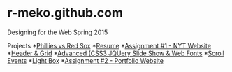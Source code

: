 # r-meko.github.com

Designing for the Web Spring 2015

Projects 
*[Phillies vs Red Sox](http://r-meko.github.com/phillies "Phillies vs Red Sox")
*[Resume](http://r-meko.github.com/Resume "Resume")
*[Assignment #1 - NYT Website](http://r-meko.github.com/assignment1 "Assignment #1")
*[Header & Grid](http://r-meko.github.com/header-grid "Header & Grid")
*[Advanced (CSS3 JQUery Slide Show & Web Fonts](http://r-meko.github.com/advanced "Advanced")
*[Scroll Events](http://r-meko.github.com/scrollit "Scroll Events")
*[Light Box](http://r-meko.github.com/lightbox "Lightbox")
*[Assignment #2 - Portfolio Website](http://r-meko.github.com/assignment2 "Assignment #2")